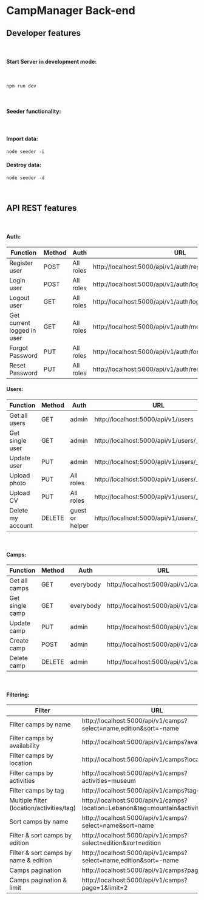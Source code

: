 # CampManager Back-end

## Developer features

<br>

#### **Start Server in development mode:**

<br>

```ssh
npm run dev
```

<br>

#### **Seeder functionality:**

<br>

#### Import data:

```ssh
node seeder -i
```

#### Destroy data:

```ssh
node seeder -d
```

<br>

## API REST features

<br>

#### **Auth:**

| Function                   | Method | Auth      | URL                                                         |
| -------------------------- | ------ | --------- | ----------------------------------------------------------- |
| Register user              | POST   | All roles | http://localhost:5000/api/v1/auth/register                  |
| Login user                 | POST   | All roles | http://localhost:5000/api/v1/auth/login                     |
| Logout user                | GET    | All roles | http://localhost:5000/api/v1/auth/logout                    |
| Get current logged in user | GET    | All roles | http://localhost:5000/api/v1/auth/me                        |
| Forgot Password            | PUT    | All roles | http://localhost:5000/api/v1/auth/forgotpassword            |
| Reset Password             | PUT    | All roles | http://localhost:5000/api/v1/auth/resetpassword/:resettoken |

#### **Users:**

| Function          | Method | Auth            | URL                                           |
| ----------------- | ------ | --------------- | --------------------------------------------- |
| Get all users     | GET    | admin           | http://localhost:5000/api/v1/users            |
| Get single user   | GET    | admin           | http://localhost:5000/api/v1/users/\_id       |
| Update user       | PUT    | admin           | http://localhost:5000/api/v1/users/\_id       |
| Upload photo      | PUT    | All roles       | http://localhost:5000/api/v1/users/\_id/photo |
| Upload CV         | PUT    | All roles       | http://localhost:5000/api/v1/users/\_id/cv    |
| Delete my account | DELETE | guest or helper | http://localhost:5000/api/v1/users/\_id       |

<br>

#### **Camps:**

| Function        | Method | Auth      | URL                                     |
| --------------- | ------ | --------- | --------------------------------------- |
| Get all camps   | GET    | everybody | http://localhost:5000/api/v1/camps      |
| Get single camp | GET    | everybody | http://localhost:5000/api/v1/camps/\_id |
| Update camp     | PUT    | admin     | http://localhost:5000/api/v1/camps/\_id |
| Create camp     | POST   | admin     | http://localhost:5000/api/v1/camps      |
| Delete camp     | DELETE | admin     | http://localhost:5000/api/v1/camps/\_id |

<br>

#### **Filtering:**

| Filter                                        | URL                                                                                 |
| ----------------------------------------------| ------------------------------------------------------------------------------------|
| Filter camps by name                          | http://localhost:5000/api/v1/camps?select=name,edition&sort=-name                   |
| Filter camps by availability                  | http://localhost:5000/api/v1/camps?available=true                                   |
| Filter camps by location                      | http://localhost:5000/api/v1/camps?location=Italy                                   |
| Filter camps by activities                    | http://localhost:5000/api/v1/camps?activities=museum                                |
| Filter camps by tag                           | http://localhost:5000/api/v1/camps?tag=beach                                        |
| Multiple filter (location/activities/tag)     | http://localhost:5000/api/v1/camps?location=Lebanon&tag=mountain&activities=reading |
| Sort camps by name                            | http://localhost:5000/api/v1/camps?select=name&sort=name                            |
| Filter & sort camps by edition                | http://localhost:5000/api/v1/camps?select=edition&sort=edition                      |
| Filter & sort camps by name & edition         | http://localhost:5000/api/v1/camps?select=name,edition&sort=-name                   |
| Camps pagination                              | http://localhost:5000/api/v1/camps?page=2                                           |
| Camps pagination & limit                      | http://localhost:5000/api/v1/camps?page=1&limit=2                                   |
